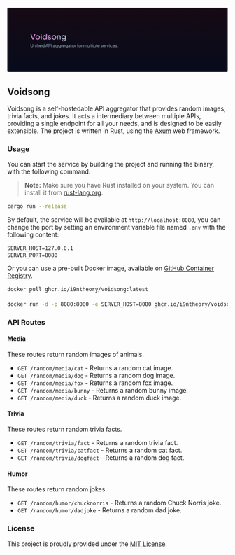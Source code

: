 ![Banner](.github/assets/banner.png)

## Voidsong

Voidsong is a self-hostedable API aggregator that provides random images, trivia facts, and jokes. It acts a intermediary between multiple APIs, providing a single endpoint for all your needs, and is designed to be easily extensible. The project is written in Rust, using the [Axum](https://github.com/tokio-rs/axum) web framework.

### Usage

You can start the service by building the project and running the binary, with the following command:

> **Note:** Make sure you have Rust installed on your system. You can install it from [rust-lang.org](https://www.rust-lang.org/).

```bash
cargo run --release
```

By default, the service will be available at `http://localhost:8080`, you can change the port by setting an environment variable file named `.env` with the following content:

```env
SERVER_HOST=127.0.0.1
SERVER_PORT=8080
```

Or you can use a pre-built Docker image, available on [GitHub Container Registry](https://github.com/orgs/i9ntheory/packages/container/package/voidsong).

```bash
docker pull ghcr.io/i9ntheory/voidsong:latest

docker run -d -p 8080:8080 -e SERVER_HOST=8080 ghcr.io/i9ntheory/voidsong:latest
```

### API Routes

#### Media

These routes return random images of animals.

- `GET /random/media/cat` - Returns a random cat image.
- `GET /random/media/dog` - Returns a random dog image.
- `GET /random/media/fox` - Returns a random fox image.
- `GET /random/media/bunny` - Returns a random bunny image.
- `GET /random/media/duck` - Returns a random duck image.

#### Trivia

These routes return random trivia facts.

- `GET /random/trivia/fact` - Returns a random trivia fact.
- `GET /random/trivia/catfact` - Returns a random cat fact.
- `GET /random/trivia/dogfact` - Returns a random dog fact.

#### Humor

These routes return random jokes.

- `GET /random/humor/chucknorris` - Returns a random Chuck Norris joke.
- `GET /random/humor/dadjoke` - Returns a random dad joke.

### License

This project is proudly provided under the [MIT License](LICENSE).